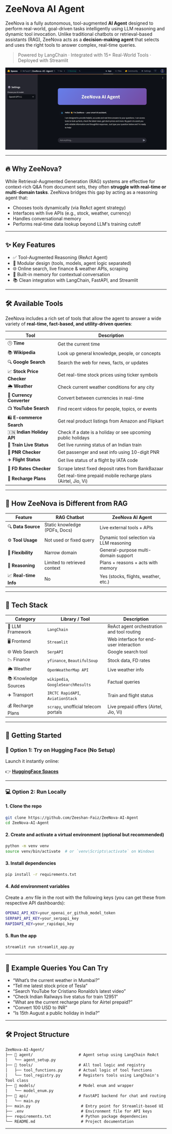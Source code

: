 # ZeeNova AI Agent

ZeeNova is a fully autonomous, tool-augmented **AI Agent** designed to perform real-world, goal-driven tasks intelligently using LLM reasoning and dynamic tool invocation. Unlike traditional chatbots or retrieval-based assistants (RAG), ZeeNova acts as a **decision-making agent** that selects and uses the right tools to answer complex, real-time queries.

> Powered by LangChain · Integrated with 15+ Real-World Tools · Deployed with Streamlit

![ZeeNova_AI_Agent_screenshot](./ZeeNova_Agent_ss.png)

---

## 🔥 Why ZeeNova?

While Retrieval-Augmented Generation (RAG) systems are effective for context-rich Q&A from document sets, they often **struggle with real-time or multi-domain tasks**. ZeeNova bridges this gap by acting as a reasoning agent that:

- Chooses tools dynamically (via ReAct agent strategy)
- Interfaces with live APIs (e.g., stock, weather, currency)
- Handles conversational memory
- Performs real-time data lookup beyond LLM's training cutoff

---

## ✨ Key Features

- ✅ Tool-Augmented Reasoning (ReAct Agent)
- 🧩 Modular design (tools, models, agent logic separated)
- 🌐 Online search, live finance & weather APIs, scraping
- 🔁 Built-in memory for contextual conversation
- 📚 Clean integration with LangChain, FastAPI, and Streamlit

---

## 🛠️ Available Tools

ZeeNova includes a rich set of tools that allow the agent to answer a wide variety of **real-time, fact-based, and utility-driven queries**:

| Tool                      | Description                                                                 |
|---------------------------|-----------------------------------------------------------------------------|
| 🕒 **Time**                | Get the current time                                                       |
| 📚 **Wikipedia**           | Look up general knowledge, people, or concepts                            |
| 🔍 **Google Search**       | Search the web for news, facts, or updates                                 |
| 📈 **Stock Price Checker** | Get real-time stock prices using ticker symbols                            |
| 🌦️ **Weather**             | Check current weather conditions for any city                              |
| 💱 **Currency Converter**  | Convert between currencies in real-time                                     |
| 📺 **YouTube Search**      | Find recent videos for people, topics, or events                          |
| 🛍️ **E-commerce Search**   | Get real product listings from Amazon and Flipkart                        |
| 🇮🇳 **Indian Holiday API**  | Check if a date is a holiday or see upcoming public holidays               |
| 🚆 **Train Live Status**   | Get live running status of an Indian train                                 |
| 🧾 **PNR Checker**         | Get passenger and seat info using 10-digit PNR                             |
| ✈️ **Flight Status**       | Get live status of a flight by IATA code                                   |
| 🏦 **FD Rates Checker**    | Scrape latest fixed deposit rates from BankBazaar                         |
| 📲 **Recharge Plans**      | Get real-time prepaid mobile recharge plans (Airtel, Jio, Vi)              |

---

## 🧠 How ZeeNova is Different from RAG

| Feature                     | RAG Chatbot                           | ZeeNova AI Agent                         |
|-----------------------------|----------------------------------------|------------------------------------------|
| 🔍 **Data Source**           | Static knowledge (PDFs, Docs)          | Live external tools + APIs               |
| ⚙️ **Tool Usage**            | Not used or fixed query                | Dynamic tool selection via LLM reasoning |
| 🧩 **Flexibility**           | Narrow domain                          | General-purpose multi-domain support     |
| 🧠 **Reasoning**             | Limited to retrieved context           | Plans + reasons + acts with memory       |
| 📈 **Real-time Info**        | No                                     | Yes (stocks, flights, weather, etc.)     |

---

## 🧰 Tech Stack

| Category             | Library / Tool                     | Description                                  |
|----------------------|------------------------------------|----------------------------------------------|
| 🧠 LLM Framework      | `LangChain`                        | ReAct agent orchestration and tool routing  |
| 🖥️ Frontend           | `Streamlit`                        | Web interface for end-user interaction       |
| 🌐 Web Search         | `SerpAPI`                          | Google search tool                           |
| 📉 Finance            | `yfinance`, `BeautifulSoup`        | Stock data, FD rates                         |
| 🌦️ Weather            | `OpenWeatherMap API`               | Live weather info                            |
| 📚 Knowledge Sources  | `wikipedia`, `GoogleSearchResults` | Factual queries                              |
| ✈️ Transport          | `IRCTC RapidAPI`, `AviationStack`  | Train and flight status                      |
| 💰 Recharge Plans     | `scrapy`, unofficial telecom portals| Live prepaid offers (Airtel, Jio, Vi)        |

---

## 🚀 Getting Started

### 🔗 Option 1: Try on Hugging Face (No Setup)

Launch it instantly online:

👉 **[HuggingFace Spaces](https://huggingface.co/spaces/MrFaiz07/ZeeNova-AI-Agent)**

---

### 💻 Option 2: Run Locally

#### 1. Clone the repo

```bash
git clone https://github.com/Zeeshan-Faiz/ZeeNova-AI-Agent
cd ZeeNova-AI-Agent
```

#### 2. Create and activate a virtual environment (optional but recommended)

```bash
python -m venv venv
source venv/bin/activate  # or `venv\Scripts\activate` on Windows
```

#### 3. Install dependencies

```bash
pip install -r requirements.txt
```

#### 4. Add environment variables
Create a .env file in the root with the following keys (you can get these from respective API dashboards):

```bash
OPENAI_API_KEY=your_openai_or_github_model_token
SERPAPI_API_KEY=your_serpapi_key
RAPIDAPI_KEY=your_rapidapi_key
```

#### 5. Run the app

```bash
streamlit run streamlit_app.py
```

---

## 🧪 Example Queries You Can Try

- “What’s the current weather in Mumbai?”
- “Tell me latest stock price of Tesla”
- “Search YouTube for Cristiano Ronaldo’s latest video”
- “Check Indian Railways live status for train 12951”
- “What are the current recharge plans for Airtel prepaid?”
- “Convert 100 USD to INR”
- “Is 15th August a public holiday in India?”

---

## 🛠️ Project Structure

```
ZeeNova-AI-Agent/
├── 📁 agent/                    # Agent setup using LangChain ReAct
│   └── agent_setup.py
├── 📁 tools/                    # All tool logic and registry
│   ├── tool_functions.py       # Actual logic of tool functions
│   └── tool_registry.py        # Registers tools using LangChain's Tool class
├── 📁 models/                   # Model enum and wrapper
│   └── model_enum.py
├── 📁 api/                      # FastAPI backend for chat and routing
│   └── main.py
├── main.py                      # Entry point for Streamlit-based UI
├── .env                         # Environment file for API keys
├── requirements.txt             # Python package dependencies
└── README.md                    # Project documentation
```
---
